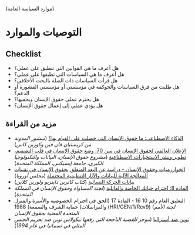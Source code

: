 (موارد السياسة العامة)
# التوصيات والموارد

## Checklist

- هل أعرف ما هي القوانين التي تنطبق على عملي؟
- هل أعرف ما هي السياسات التي تطبقها على عملي؟
- هل قرأت السياسات ذات الصلة بالبحث الأخلاقي؟
- هل طلبت من فرق السياسات والحوكمة في مؤسستي أو مؤسستي المشورة أو الدعم؟
- هل يحترم عملي حقوق الإنسان ويحميها؟
- هل يؤدي عملي إلى إعمال حقوق الإنسان؟

## مزيد من القراءة
- [الذكاء الاصطناعي: ما حقوق الإنسان التي حصلت على القيام بها؟](https://points.datasociety.net/artificial-intelligence-whats-human-rights-got-to-do-with-it-4622ec1566d5)  (_منشور المدونة من كريستيان فان فين وكورين كاس_)
- [الإعلان العالمي لحقوق الإنسان في سن 70: وضع حقوق الإنسان في قلب التصميم، تطوير ونشر الاستخبارات الاصطناعية](https://hrbdt.ac.uk/the-universal-declaration-of-human-rights-at-70-putting-human-rights-at-the-heart-of-the-design-development-and-deployment-of-artificial-intelligence/) (_مشروع حقوق الإنسان، البيانات والتكنولوجيا الكبرى، جامعة إيسيكس، المملكة المتحدة_)
- [الخوارزميات وحقوق الإنسان - دراسة عن البعد المتعلق بحقوق الإنسان في تقنيات المعالجة الآلية للبيانات والآثار التنظيمية المحتملة](https://rm.coe.int/algorithms-and-human-rights-en-rev/16807956b5) (_مجلس أوروبا_)
- [بيانات الحركة النسائية](https://data-feminism.mitpress.mit.edu/) (_كتاب كاثرين داينزيو ولورين كلاين_)
- [المادة 8: احترام حياتك الخاصة والعائلية](https://www.equalityhumanrights.com/en/human-rights-act/article-8-respect-your-private-and-family-life) (_لجنة المساواة وحقوق الإنسان في المملكة المتحدة_)
- التعليق العام رقم 10 16 - المادة 17 (الحق في احترام الخصوصية والأسرة والمنزل والمراسلات) حماية الشرف والسمعة) 1988 (HRI/GEN/1/Rev9) (_لجنة الأمم المتحدة المعنية بحقوق الإنسان_
- [تونن ضد أستراليا](https://remedy.org.au/cases/24/) (_موجز للقضية الناجحة التي رفعها نيكولاس تونن ضد تجريم الجنس المثلي في تسمانيا في عام 1994_)
